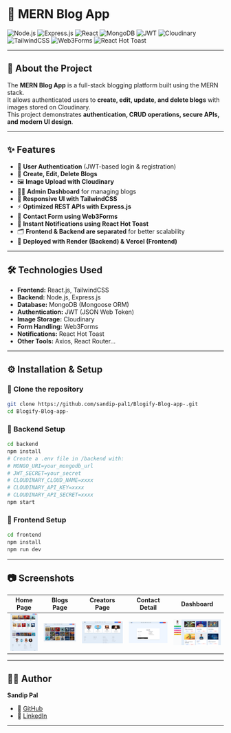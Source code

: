 # 📰 MERN Blog App

![Node.js](https://img.shields.io/badge/Node.js-43853D?style=for-the-badge&logo=node.js&logoColor=white)
![Express.js](https://img.shields.io/badge/Express.js-000000?style=for-the-badge&logo=express&logoColor=white)
![React](https://img.shields.io/badge/React-20232A?style=for-the-badge&logo=react&logoColor=61DAFB)
![MongoDB](https://img.shields.io/badge/MongoDB-4EA94B?style=for-the-badge&logo=mongodb&logoColor=white)
![JWT](https://img.shields.io/badge/JWT-000000?style=for-the-badge&logo=jsonwebtokens&logoColor=white)
![Cloudinary](https://img.shields.io/badge/Cloudinary-3448C5?style=for-the-badge&logo=cloudinary&logoColor=white)
![TailwindCSS](https://img.shields.io/badge/TailwindCSS-38B2AC?style=for-the-badge&logo=tailwind-css&logoColor=white)
![Web3Forms](https://img.shields.io/badge/Web3Forms-00C7B7?style=for-the-badge&logo=web3.js&logoColor=white)
![React Hot Toast](https://img.shields.io/badge/React%20Hot%20Toast-FF4500?style=for-the-badge&logo=react&logoColor=white)


---

## 📌 About the Project
The **MERN Blog App** is a full-stack blogging platform built using the MERN stack.  
It allows authenticated users to **create, edit, update, and delete blogs** with images stored on Cloudinary.  
This project demonstrates **authentication, CRUD operations, secure APIs, and modern UI design**.

---

## ✨ Features
- 🔐 **User Authentication** (JWT-based login & registration)  
- 📝 **Create, Edit, Delete Blogs**  
- 🖼️ **Image Upload with Cloudinary**  
- 👨‍💻 **Admin Dashboard** for managing blogs  
- 📱 **Responsive UI with TailwindCSS**  
- ⚡ **Optimized REST APIs with Express.js**  
- 📩 **Contact Form using Web3Forms**  
- 🔔 **Instant Notifications using React Hot Toast**  
- 🗂️ **Frontend & Backend are separated** for better scalability  
- 🚀 **Deployed with Render (Backend) & Vercel (Frontend)**    

---

## 🛠️ Technologies Used
- **Frontend:** React.js, TailwindCSS  
- **Backend:** Node.js, Express.js  
- **Database:** MongoDB (Mongoose ORM)  
- **Authentication:** JWT (JSON Web Token)  
- **Image Storage:** Cloudinary  
- **Form Handling:** Web3Forms  
- **Notifications:** React Hot Toast  
- **Other Tools:** Axios, React Router...

---

## ⚙️ Installation & Setup

### 🔹 Clone the repository
```bash
git clone https://github.com/sandip-pal1/Blogify-Blog-app-.git
cd Blogify-Blog-app-
```

### 🔹 Backend Setup
```bash
cd backend
npm install
# Create a .env file in /backend with:
# MONGO_URI=your_mongodb_url
# JWT_SECRET=your_secret
# CLOUDINARY_CLOUD_NAME=xxxx
# CLOUDINARY_API_KEY=xxxx
# CLOUDINARY_API_SECRET=xxxx
npm start
```

### 🔹 Frontend Setup
```bash
cd frontend
npm install
npm run dev
```

---

## 📷 Screenshots  

| Home Page | Blogs Page | Creators Page | Contact Detail | Dashboard |
|-----------|-------------|-----------|-------------|-------------|
| ![Home Page](./Screenshot/1.png) | ![Blogs Page](./Screenshot/2.png) | ![Creators Page](./Screenshot/3.png) | ![Contact Detaill](./Screenshot/4.png) | ![Dashboard](./Screenshot/5.png) |


---

## 👨‍💻 Author
**Sandip Pal**  
- 🔗 [GitHub](https://github.com/sandip-pal1)  
- 🔗 [LinkedIn](https://www.linkedin.com/in/sandip-pal-7877b9285/)  

---
